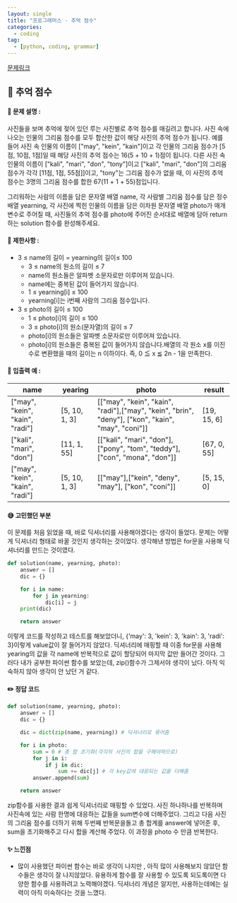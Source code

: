 ```yaml
---
layout: single
title: "프로그래머스 - 추억 점수"
categories: 
  - coding
tag:
  - [python, coding, grammar]
--- 
```

[문제링크](https://school.programmers.co.kr/learn/courses/30/lessons/176963)  

## 📌 추억 점수

#### 📖 문제 설명 :  
사진들을 보며 추억에 젖어 있던 루는 사진별로 추억 점수를 매길려고 합니다. 사진 속에 나오는 인물의 그리움 점수를 모두 합산한 값이 해당 사진의 추억 점수가 됩니다. 예를 들어 사진 속 인물의 이름이 ["may", "kein", "kain"]이고 각 인물의 그리움 점수가 [5점, 10점, 1점]일 때 해당 사진의 추억 점수는 16(5 + 10 + 1)점이 됩니다. 다른 사진 속 인물의 이름이 ["kali", "mari", "don", "tony"]이고 ["kali", "mari", "don"]의 그리움 점수가 각각 [11점, 1점, 55점]]이고, "tony"는 그리움 점수가 없을 때, 이 사진의 추억 점수는 3명의 그리움 점수를 합한 67(11 + 1 + 55)점입니다.

그리워하는 사람의 이름을 담은 문자열 배열 name, 각 사람별 그리움 점수를 담은 정수 배열 yearning, 각 사진에 찍힌 인물의 이름을 담은 이차원 문자열 배열 photo가 매개변수로 주어질 때, 사진들의 추억 점수를 photo에 주어진 순서대로 배열에 담아 return하는 solution 함수를 완성해주세요.

#### 📖 제한사항 :  
- 3 ≤ name의 길이 = yearning의 길이≤ 100
  - 3 ≤ name의 원소의 길이 ≤ 7
  - name의 원소들은 알파벳 소문자로만 이루어져 있습니다.
  - name에는 중복된 값이 들어가지 않습니다.
  - 1 ≤ yearning[i] ≤ 100
  - yearning[i]는 i번째 사람의 그리움 점수입니다.
- 3 ≤ photo의 길이 ≤ 100
  - 1 ≤ photo[i]의 길이 ≤ 100
  - 3 ≤ photo[i]의 원소(문자열)의 길이 ≤ 7
  - photo[i]의 원소들은 알파벳 소문자로만 이루어져 있습니다.
  - photo[i]의 원소들은 중복된 값이 들어가지 않습니다.배열의 각 원소 x를 이진수로 변환했을 때의 길이는 n 이하이다. 즉, 0 ≦ x ≦ 2n - 1을 만족한다.

#### 📖 입출력 예 : 

|name|yearing|photo|result|
|---|---|---|----|
|["may", "kein", "kain", "radi"]|[5, 10, 1, 3]|[["may", "kein", "kain", "radi"],["may", "kein", "brin", "deny"], ["kon", "kain", "may", "coni"]]|[19, 15, 6]|
["kali", "mari", "don"]|[11, 1, 55]|[["kali", "mari", "don"], ["pony", "tom", "teddy"], ["con", "mona", "don"]]|[67, 0, 55]|
["may", "kein", "kain", "radi"]|[5, 10, 1, 3]|[["may"],["kein", "deny", "may"], ["kon", "coni"]]|[5, 15, 0]|

#### 😅 고민했던 부분
이 문제를 처음 읽었을 때, 바로 딕셔너리를 사용해야겠다는 생각이 들었다. 
문제는 어떻게 딕셔너리 형태로 바꿀 것인지 생각하는 것이었다. 생각해낸 방법은 for문을 사용해 딕셔너리를 만드는 것이였다. 

```python
def solution(name, yearning, photo):
    answer = []
    dic = {}

    for i in name:
        for j in yearning:
            dic[i] = j
    print(dic)

    return answer
```
이렇게 코드를 작성하고 테스트를 해보았더니, {'may': 3, 'kein': 3, 'kain': 3, 'radi': 3}이렇게 value값이 잘 들어가지 않았다. 
딕셔너리에 매핑할 때 이중 for문을 사용해 yearing의 값을 각 name에 반복적으로 값이 할당되어 마지막 값만 들어간 것이다. 
그러다 내가 공부한 파이썬 함수를 보았는데, zip()함수가 그제서야 생각이 났다. 
아직 익숙하지 않아 생각이 안 났던 거 같다. 

#### ✏️ 정답 코드  
```python
def solution(name, yearning, photo):
    answer = []
    dic = {}

    dic = dict(zip(name, yearning)) # 딕셔너리로 묶어줌

    for i in photo: 
        sum = 0 # 총 합 초기화(각각의 사진의 합을 구해야하므로)
        for j in i:
            if j in dic:
                sum += dic[j] # 각 key값에 대응되는 값을 더해줌
        answer.append(sum)

    return answer
```
zip함수를 사용한 결과 쉽게 딕셔너리로 매핑할 수 있었다. 
사진 하나하나를 반복하며 사진속에 있는 사람 한명에 대응하는 값들을 sum변수에 더해주었다. 
그리고 다음 사진의 그리움 점수를 더하기 위해 두번째 반복문을돌고 총 합계를 answer에 넣어준 후, 
sum을 초기화해주고 다시 합을 계산해 주었다. 이 과정을 photo 수 만큼 반복한다. 

#### ✨ 느낀점 
- 많이 사용했던 파이썬 함수는 바로 생각이 나지만 ,
  아직 많이 사용해보지 않았던 함수들은 생각이 잘 나지않았다. 유용하게 함수를 잘 사용할 수 있도록 되도록이면
  다양한 함수를 사용하려고 노력해야겠다. 딕셔너리 개념은 알지만, 사용하는데에는 실력이 아직 미숙하다는 것을 느꼈다. 
  
